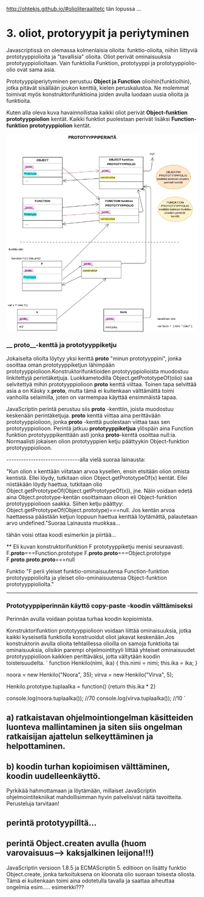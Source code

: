 
http://ohtekjs.github.io/#olioliteraalitetc
tän lopussa ...

# 3. oliot, protoryypit ja periytyminen

Javascriptissä on olemassa kolmenlaisia olioita: funktio-olioita, niihin liittyviä prototyyppiolioita ja "tavallisia" olioita. Oliot perivät ominaisuuksia prototyyppiolioltaan. Vain funktiolla Funktion, prototyyppi ja prototyyppiolio-olio ovat sama asia.

Prototyyppiperiytyminen perustuu **Object ja Function** olioihin(funktioihin), jotka pitävät sisällään joukon kenttiä, kielen peruskalustoa. Ne molemmat toimivat myös konstruktorifunktioina joiden avulla luodaan uusia olioita ja funktioita.

Kuten alla oleva kuva havainnollistaa kaikki oliot perivät **Object-funktion prototyyppiolion** kentät. Kaikki funktiot puolestaan perivät lisäksi **Function-funktion prototyyppiolion** kentät. 

<img src="https://github.com/vsvala/JavaScript_ohjelmointitekniikka/blob/master/Untitled%20Diagram.jpg" >

### __ proto__-kenttä ja prototyyppiketju

Jokaiselta oliolta löytyy yksi kenttä **__proto__** "minun prototyyppini", jonka osoittaa oman prototyyppiketjun lähimpään prototyyppiolioon.Konstruktorifunktioiden prototyyppiolioista muodostuu linkitettyjä perintäketjuja. Luokkametodilla Object.getPrototypeOf(olio) saa selvitettyä mihin prototyyppiolioon __proto__ kenttä viittaa. Toinen tapa selvittää asia a on Käsky  x.__proto__, mutta tämä ei kuitenkaan välttämättä toimi vanhoilla selaimilla, joten on varmempaa käyttää ensimmäistä tapaa.

JavaScriptin perintä perustuu siis __proto__ -kenttiin, joista muodostuu keskenään perintäketjuja. __proto__ kenttä viittaa aina perittävään prototyyppiolioon, jonka __proto__ -kenttä puolestaan viittaa taas sen prototyyppiolioon. Perintä jatkuu **prototyyppiketjua** ylöspäin aina Function funktion prototyyppikenttään asti jonka __proto__-kenttä osoittaa null:ia. Normaalisti jokaisen olion prototyyppien ketju päättyykin Object-funktion prototyyppiolioon.


------------------------------alla vielä suoraa lainausta:

"Kun olion x kenttään viitataan arvoa kysellen, ensin etsitään olion omista kentistä. Ellei löydy, tutkitaan olion Object.getPrototypeOf(x) kentät. Ellei niistäkään löydy haettua, tutkitaan olio Object.getPrototypeOf(Object.getPrototypeOf(x)), jne. Näin voidaan edetä aina Object.prototype-kentän osoittamaan olioon eli Object-funktion prototyyppiolioon saakka.
Siihen ketju päättyy: Object.getPrototypeOf(Object.prototype)===null. Jos kentän arvoa haettaessa päästään ketjun loppuun haettua kenttää löytämättä, palautetaan arvo undefined."Suoraa Lainausta muokkaa...


tähän voisi ottaa koodi esimerkin ja piirtää...

** Eli kuvan konstruktorifunktion F prototyyppiketju menisi seuraavasti.
F.__proto__===Function.prototype
F.__proto__.__proto__===Object.prototype
F.__proto__.__proto__.__proto__===null

Funktio "F perii yleiset funktio-ominaisuutensa Function-funktion prototyyppioliolta ja yleiset olio-ominaisuutensa Object-funktion prototyyppioliolta."

------------------


### Prototyyppiperinnän käyttö copy-paste -koodin välttämiseksi
Perinnän avulla voidaan poistaa turhaa koodin kopioimista. 


Konstruktorifunktion prototyyppiolioon voidaan liittää ominaisuuksia, jotka kaikki kyseisellä funktiolla konstruoidut oliot jakavat keskenään.Jos konstruktorin avulla olioita tehtaillessa olioilla on samoja funktioita tai ominaisuuksia, olisikin parempi ohjelmointityyli liittää yhteiset ominaisuudet prototyyppiolioon kaikkien perittäväksi, jotta vältytään koodin toisteisuudelta.
`
function Henkilo(nimi, ika) { this.nimi = nimi; this.ika = ika; }

noora = new Henkilo("Noora", 35);
virva = new Henkilo("Virva", 5);

Henkilo.prototype.tuplaaIka = function() {return this.ika * 2} 

console.log(noora.tuplaaIka()); //70
console.log(virva.tuplaaIka()); //10
`

## a) ratkaistavan ohjelmointiongelman käsitteiden luonteva mallintaminen ja siten siis ongelman ratkaisijan ajattelun selkeyttäminen ja helpottaminen.

##  b) koodin turhan kopioimisen välttäminen, koodin uudelleenkäyttö.

Pyrkikää hahmottamaan ja löytämään, millaiset JavaScriptin ohjelmointitekniikat mahdollisimman hyvin palvelisivat näitä tavoitteita. Perusteluja tarvitaan!




## perintä prototyypilltä...
## perintä Object.createn avulla (huom varovaisuus--> kaksjalkinen leijona!!!)
JavaScriptin versioon 1.8.5 ja ECMAScriptin 5. editioon on lisätty funktio Object.create, jonka tarkoituksena on  kloonata olio suoraan toisesta oliosta. Tämä ei kuitenkaan toimi aina odotetulla tavalla ja saattaa aiheuttaa ongelmia esim.....
esimerkki???
